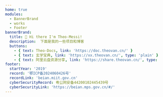 ```yaml
---
home: true
modules:
  - BannerBrand
  - works
  - Footer
bannerBrand:
  title: 👋 Hi there I'm Theo-Messi!
  description:  下面是我的一些项目和博客
  buttons:
    - { text: Theo-Docs, link: 'https://doc.theovan.cn/' }
    - { text: 玄学宝典, link: 'https://xx.theovan.cn/', type: 'plain' }
    - { text: 阿里云盘资源分享, link: 'https://share.theovan.cn/', type: 'plain' }
footer:
  startYear: '2019'
  record: '鄂ICP备2024060426号'
  recordLink: 'beian.miit.gov.cn'
  cyberSecurityRecord: 粤公网安备44200102445439号
  cyberSecurityLink: 'https://beian.mps.gov.cn/#/'
---
```

